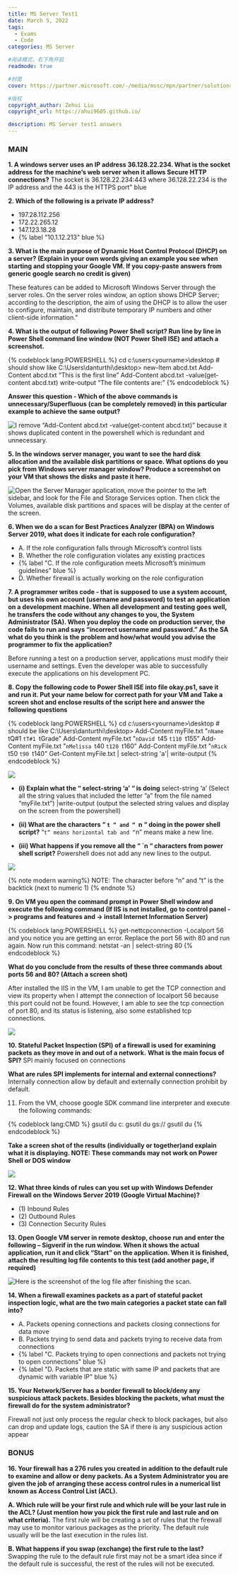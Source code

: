 ```yaml
---
title: MS Server Test1
date: March 5, 2022
tags:
  - Exams
  - Code
categories: MS Server

#阅读模式，右下角开启
readmode: true

#封面
cover: https://partner.microsoft.com/-/media/mssc/mpn/partner/solutions/images/featurecontent-3-column-_500x280_windows_server.ashx?h=280&iar=0&w=500&la=en&hash=8DD80B877119E40C52E4659686958A37

#版权
copyright_author: Zehui Liu
copyright_url: https://ahui9605.github.io/

description: MS Server test1 answers
---
```


### MAIN

**1. A windows server uses an IP address 36.128.22.234. What is the socket address for the machine’s web server when it allows Secure HTTP connections?**
The socket is 36.128.22.234:443 where 36.128.22.234 is the IP address and the 443 is the HTTPS port" blue

**2. Which of the following is a private IP address?**

- 197.28.112.256
- 172.22.265.12
- 147.123.18.28
- {% label "10.1.12.213" blue %}

**3. What is the main purpose of Dynamic Host Control Protocol (DHCP) on a server? (Explain in your own words giving an example you see when starting and stopping your Google VM. If you copy-paste answers from generic google search no credit is given)**

These features can be added to Microsoft Windows Server through the server roles. On the server roles window, an option shows DHCP Server; according to the description, the aim of using the DHCP is to allow the user to configure, maintain, and distribute temporary IP numbers and other client-side information."

**4. What is the output of following Power Shell script? Run line by line in Power Shell command line window (NOT Power Shell ISE) and attach a screenshot.**

{% codeblock lang:POWERSHELL %}
cd c:\users\<yourname>\desktop # should show like C:\Users\danturthi\desktop>
new-Item abcd.txt
Add-Content abcd.txt “This is the first line”
Add-Content abcd.txt -value(get-content abcd.txt)
write-output “The file contents are:”
{% endcodeblock %}

**Answer this question - Which of the above commands is unnecessary/Superfluous (can be completely removed) in this particular example to achieve the same output?**

![](/images/MS/MS-4.png "I remove “Add-Content abcd.txt -value(get-content abcd.txt)” because it shows duplicated content in the powershell which is redundant and unnecessary.")

**5. In the windows server manager, you want to see the hard disk allocation and the available disk partitions or space. What options do you pick from Windows server manager window? Produce a screenshot on your VM that shows the disks and paste it here.**

![](/images/MS/MS-5.png "Open the Server Manager application, move the pointer to the left sidebar, and look for the File and Storage Services option. Then click the Volumes, available disk partitions and spaces will be display at the center of the screen.")

**6. When we do a scan for Best Practices Analyzer (BPA) on Windows Server 2019, what does it indicate for each role configuration?**

- A. If the role configuration falls through Microsoft’s control lists
- B. Whether the role configuration violates any existing practices
- {% label "C. If the role configuration meets Microsoft’s minimum guidelines" blue %}
- D. Whether firewall is actually working on the role configuration

**7. A programmer writes code - that is supposed to use a system account, but uses his own account (username and password) to test an application on a development machine. When all development and testing goes well, he transfers the code without any changes to you, the System Administrator (SA). When you deploy the code on production server, the code fails to run and says “incorrect username and password.” As the SA what do you think is the problem and how/what would you advise the programmer to fix the application?**

Before running a test on a production server, applications must modify their username and settings. Even the developer was able to successfully execute the applications on his development PC.

**8. Copy the following code to Power Shell ISE into file okay.ps1, save it and run it. Put your name below for correct path for your VM and Take a screen shot and enclose results of the script here and answer the following questions**

{% codeblock lang:POWERSHELL %}
cd c:\users\<yourname>\desktop # should be like C:\Users\danturthi\desktop>
Add-Content myFile.txt "`nName `tQ#1 `tT#1 `tGrade"
Add-Content myFile.txt "`nDavid `t45 `t110 `t155"
Add-Content myFile.txt "`nMelissa `t40 `t120 `t160"
Add-Content myFile.txt "`nRick `t50 `t90 `t140"
Get-Content myFile.txt | select-string 'a'| write-output
{% endcodeblock %}

![](/images/MS/MS-8.png)

- **(i) Explain what the “ select-string ‘a’ “ is doing**
  select-string ‘a’ (Select all the string values that included the letter ”a” from the file named “myFile.txt”) |write-output (output the selected string values and display on the screen from the powershell)

- **(ii) What are the characters “ `t “ and “ `n “ doing in the power shell script?**
  “`t“ means horizontal tab and “`n” means make a new line.

- **(iii) What happens if you remove all the “ `n “ characters from power shell script?**
  Powershell does not add any new lines to the output.

![](/images/MS/MS-8_2.png)

{% note modern warning%}
NOTE: The character before “n” and “t” is the backtick (next to numeric 1)
{% endnote %}

**9. On VM you open the command prompt in Power Shell window and execute the following command (If IIS is not installed, go to control panel -> programs and features and -> install Internet Information Server)**

{% codeblock lang:POWERSHELL %}
get-nettcpconnection -Localport 56
and you notice you are getting an error. Replace the port 56 with 80 and run again.
Now run this command: netstat -an | select-string 80
{% endcodeblock %}

**What do you conclude from the results of these three commands about ports 56 and 80? (Attach a screen shot)**

After installed the IIS in the VM, I am unable to get the TCP connection and view its property when I attempt the connection of localport 56 because this port could not be found. However, I am able to see the tcp connection of port 80, and its status is listening, also some established tcp connections.

![](/images/MS/MS-9.png)

**10. Stateful Packet Inspection (SPI) of a firewall is used for examining packets as they move in and out of a network.**
**What is the main focus of SPI?**
SPI mainly focused on connections

**What are rules SPI implements for internal and external connections?**
Internally connection allow by default and externally connection prohibit by default.

11. From the VM, choose google SDK command line interpreter and execute the following commands:

{% codeblock lang:CMD %}
gsutil du c:
gsutil du gs://<your bucketname>
gsutil du
{% endcodeblock %}

**Take a screen shot of the results (individually or together)and explain what it is displaying. NOTE: These commands may not work on Power Shell or DOS window**

![](/images/MS/MS-11.png)

**12. What three kinds of rules can you set up with Windows Defender Firewall on the Windows Server 2019 (Google Virtual Machine)?**

- (1) Inbound Rules
- (2) Outbound Rules
- (3) Connection Security Rules

**13. Open Google VM server in remote desktop, choose run and enter the following – Sigverif in the run window. When it shows the actual application, run it and click “Start” on the application. When it is finished, attach the resulting log file contents to this test (add another page, if required)**

![](/images/MS/MS-13.png "Here is the screenshot of the log file after finishing the scan.")

**14. When a firewall examines packets as a part of stateful packet inspection logic, what are the two main categories a packet state can fall into?**

- A. Packets opening connections and packets closing connections for data move
- B. Packets trying to send data and packets trying to receive data from connections
- {% label "C. Packets trying to open connections and packets not trying to open connections" blue %}
- {% label "D. Packets that are static with same IP and packets that are dynamic with variable IP" blue %}

**15. Your Network/Server has a border firewall to block/deny any suspicious attack packets. Besides blocking the packets, what must the firewall do for the system administrator?**

Firewall not just only process the regular check to block packages, but also can drop and update logs, caution the SA if there is any suspicious action appear

### BONUS

**16. Your firewall has a 276 rules you created in addition to the default rule to examine and allow or deny packets. As a System Administrator you are given the job of arranging these access control rules in a numerical list known as Access Control List (ACL).**

**A. Which rule will be your first rule and which rule will be your last rule in the ACL? (Just mention how you pick the first rule and last rule and on what criteria).**
The first rule will be creating a set of rules that the firewall may use to monitor various packages as the priority. The default rule usually will be the last execution in the rules list.

**B. What happens if you swap (exchange) the first rule to the last?**
Swapping the rule to the default rule first may not be a smart idea since if the default rule is successful, the rest of the rules will not be executed.
